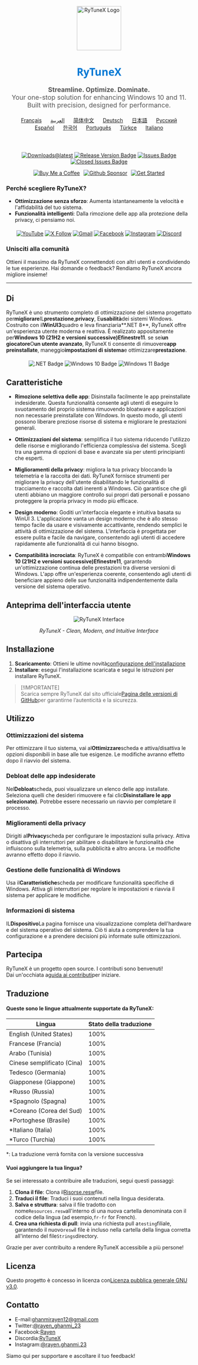 <div align="center">
  <img src="https://github.com/user-attachments/assets/bc2beddd-99fe-4a50-b85f-0806b754a176" alt="RyTuneX Logo" width="120">
</div>

<h1 align="center" style="font-family: 'Segoe UI', sans-serif; font-weight: 600; color: #0078D4;">RyTuneX</h1>

<p align="center" style="font-size: 1.1rem; color: #555;">
  <strong>Streamline. Optimize. Dominate.</strong><br>
  Your one-stop solution for enhancing Windows 10 and 11. Built with precision, designed for performance.
</p>

<div align="center" style="margin: 20px 0; text-align: center;">
  <a href="README.fr.md" style="margin: 0 10px;">Français</a>
  <a href="README.ar.md" style="margin: 0 10px;">العربية</a>
  <a href="README.zh-CN.md" style="margin: 0 10px;">简体中文</a>
  <a href="README.de.md" style="margin: 0 10px;">Deutsch</a>
  <a href="README.ja.md" style="margin: 0 10px;">日本語</a>
  <a href="README.ru.md" style="margin: 0 10px;">Русский</a>
  <a href="README.es.md" style="margin: 0 10px;">Español</a>
  <a href="README.ko.md" style="margin: 0 10px;">한국어</a>
  <a href="README.pt.md" style="margin: 0 10px;">Português</a>
  <a href="README.tr.md" style="margin: 0 10px;">Türkçe</a>
  <a href="README.it.md" style="margin: 0 10px;">Italiano</a>
</div><br>

<div align="center" style="margin: 20px 0;">
  
  [![Downloads@latest](https://img.shields.io/github/downloads/rayenghanmi/rytunex/total?style=for-the-badge)](https://github.com/rayenghanmi/rytunex/releases/latest/download/RyTuneX.Setup.zip)
  [![Release Version Badge](https://img.shields.io/github/v/release/rayenghanmi/rytunex?style=for-the-badge)](https://github.com/rayenghanmi/rytunex/releases)
  [![Issues Badge](https://img.shields.io/github/issues/rayenghanmi/rytunex?style=for-the-badge)](https://github.com/rayenghanmi/rytunex/issues)
  [![Closed Issues Badge](https://img.shields.io/github/issues-closed/rayenghanmi/rytunex?color=%238256d0&style=for-the-badge)](https://github.com/rayenghanmi/rytunex/issues?q=is%3Aissue+is%3Aclosed)<br>

<a href="https://www.buymeacoffee.com/rayen.ghanmi.22"><img src="https://img.shields.io/badge/Buy_Me_A_Coffee-FFDD00?style=for-the-badge&logo=buy-me-a-coffee&logoColor=black" alt="Buy Me a Coffee" style="margin-right: 10px;"></a><a href="https://github.com/sponsors/rayenghanmi"><img src="https://img.shields.io/badge/sponsor-30363D?style=for-the-badge&logo=GitHub-Sponsors&logoColor=#white" alt="Github Sponsor" style="margin-right: 10px;"></a><a href="https://github.com/rayenghanmi/RyTuneX/wiki/Installation"><img src="https://img.shields.io/badge/Get%20Started-RyTuneX-blue?style=for-the-badge" alt="Get Started"></a>

</div>

### Perché scegliere RyTuneX?

-   **Ottimizzazione senza sforzo**: Aumenta istantaneamente la velocità e l'affidabilità del tuo sistema.
-   **Funzionalità intelligenti**: Dalla rimozione delle app alla protezione della privacy, ci pensiamo noi.

<div align="center" style="margin: 20px 0;">
  <a href="https://youtube.com/@rayen.ghanmi.23?sub_confirmation=1"><img src="https://img.shields.io/badge/YouTube-FF0000?style=for-the-badge&logo=youtube&logoColor=white" alt="YouTube"></a>
  <a href="https://twitter.com/rayen_ghanmi_23"><img src="https://img.shields.io/badge/X-000000?style=for-the-badge&logo=x&logoColor=white" alt="X Follow"></a>
  <a href="mailto:ghanmirayen12@gmail.com"><img src="https://img.shields.io/badge/Gmail-D14836?style=for-the-badge&logo=gmail&logoColor=white" alt="Gmail"></a>
  <a href="https://www.facebook.com/rayen.ghanmi.23"><img src="https://img.shields.io/badge/Facebook-1877F2?style=for-the-badge&logo=facebook&logoColor=white" alt="Facebook"></a>
  <a href="https://www.instagram.com/rayen.ghanmi.23"><img src="https://img.shields.io/badge/Instagram-E4405F?style=for-the-badge&logo=instagram&logoColor=white" alt="Instagram"></a>
  <a href="https://discord.gg/gyBzyd364t"><img src="https://img.shields.io/badge/Discord-5865F2?style=for-the-badge&logo=discord&logoColor=white" alt="Discord"></a>
</div>

### Unisciti alla comunità

Ottieni il massimo da RyTuneX connettendoti con altri utenti e condividendo le tue esperienze. Hai domande o feedback? Rendiamo RyTuneX ancora migliore insieme!

* * *

## Di

RyTuneX è uno strumento completo di ottimizzazione del sistema progettato per**migliorare**IL**prestazione**,**privacy**, E**usabilità**dei sistemi Windows. Costruito con il**WinUI3**quadro e leva finanziaria**.NET 8**, RyTuneX offre un'esperienza utente moderna e reattiva. È realizzato appositamente per**Windows 10 (21H2 e versioni successive)**E**finestre11**. se sei**un giocatore**O**un utente avanzato**, RyTuneX ti consente di rimuovere**app preinstallate**, maneggio**impostazioni di sistema**e ottimizzare**prestazione**.

<div align="center" style="margin: 20px 0;">
  <img src="https://img.shields.io/badge/.NET8-512BD4?style=for-the-badge&logo=dotnet&logoColor=white" alt=".NET Badge" />
  <img src="https://img.shields.io/badge/Windows_10-0078d7?style=for-the-badge&logo=windows-10&logoColor=white" alt="Windows 10 Badge" />
  <img src="https://img.shields.io/badge/Windows_11-0078d4?style=for-the-badge&logo=windows-11&logoColor=white" alt="Windows 11 Badge" />
</div>

## Caratteristiche

-   **Rimozione selettiva delle app**: Disinstalla facilmente le app preinstallate indesiderate. Questa funzionalità consente agli utenti di eseguire lo svuotamento del proprio sistema rimuovendo bloatware e applicazioni non necessarie preinstallate con Windows. In questo modo, gli utenti possono liberare preziose risorse di sistema e migliorare le prestazioni generali.

-   **Ottimizzazioni del sistema**: semplifica il tuo sistema riducendo l'utilizzo delle risorse e migliorando l'efficienza complessiva del sistema. Scegli tra una gamma di opzioni di base e avanzate sia per utenti principianti che esperti.

-   **Miglioramenti della privacy**: migliora la tua privacy bloccando la telemetria e la raccolta dei dati. RyTuneX fornisce strumenti per migliorare la privacy dell'utente disabilitando le funzionalità di tracciamento e raccolta dati inerenti a Windows. Ciò garantisce che gli utenti abbiano un maggiore controllo sui propri dati personali e possano proteggere la propria privacy in modo più efficace.

-   **Design moderno**: Goditi un'interfaccia elegante e intuitiva basata su WinUI 3. L'applicazione vanta un design moderno che è allo stesso tempo facile da usare e visivamente accattivante, rendendo semplici le attività di ottimizzazione del sistema. L'interfaccia è progettata per essere pulita e facile da navigare, consentendo agli utenti di accedere rapidamente alle funzionalità di cui hanno bisogno.

-   **Compatibilità incrociata**: RyTuneX è compatibile con entrambi**Windows 10 (21H2 e versioni successive)**E**finestre11**, garantendo un'ottimizzazione continua delle prestazioni tra diverse versioni di Windows. L'app offre un'esperienza coerente, consentendo agli utenti di beneficiare appieno delle sue funzionalità indipendentemente dalla versione del sistema operativo.

## Anteprima dell'interfaccia utente

<div align="center">
  <picture>
    <source media="(prefers-color-scheme: dark)" srcset="https://github.com/user-attachments/assets/e8d2ad64-0401-4b1f-b7c9-c4fc09979459" />
    <source media="(prefers-color-scheme: light)" srcset="https://github.com/user-attachments/assets/86448dc8-49f8-4f80-ab6b-7c8da26e2d2f" />
    <img alt="RyTuneX Interface" src="https://github.com/user-attachments/assets/e8d2ad64-0401-4b1f-b7c9-c4fc09979459" />
  </picture>
  <p><em>RyTuneX - Clean, Modern, and Intuitive Interface</em></p>
</div>

## Installazione

1.  **Scaricamento**: Ottieni le ultime novità[configurazione dell'installazione](https://github.com/rayenghanmi/RyTuneX/releases/latest)
2.  **Installare**: esegui l'installazione scaricata e segui le istruzioni per installare RyTuneX.

> [!IMPORTANTE]  
> Scarica sempre RyTuneX dal sito ufficiale[Pagina delle versioni di GitHub](https://github.com/rayenghanmi/RyTuneX/releases)per garantirne l’autenticità e la sicurezza.

## Utilizzo

### Ottimizzazioni del sistema

Per ottimizzare il tuo sistema, vai al**Ottimizzare**scheda e attiva/disattiva le opzioni disponibili in base alle tue esigenze. Le modifiche avranno effetto dopo il riavvio del sistema.

### Debloat delle app indesiderate

Nel**Debloat**scheda, puoi visualizzare un elenco delle app installate. Seleziona quelli che desideri rimuovere e fai clic**Disinstallare le app selezionate)**. Potrebbe essere necessario un riavvio per completare il processo.

### Miglioramenti della privacy

Dirigiti al**Privacy**scheda per configurare le impostazioni sulla privacy. Attiva o disattiva gli interruttori per abilitare o disabilitare le funzionalità che influiscono sulla telemetria, sulla pubblicità e altro ancora. Le modifiche avranno effetto dopo il riavvio.

### Gestione delle funzionalità di Windows

Usa il**Caratteristiche**scheda per modificare funzionalità specifiche di Windows. Attiva gli interruttori per regolare le impostazioni e riavvia il sistema per applicare le modifiche.

### Informazioni di sistema

IL**Dispositivo**La pagina fornisce una visualizzazione completa dell'hardware e del sistema operativo del sistema. Ciò ti aiuta a comprendere la tua configurazione e a prendere decisioni più informate sulle ottimizzazioni.

## Partecipa

RyTuneX è un progetto open source. I contributi sono benvenuti!  
Dai un'occhiata a[guida ai contributi](https://github.com/rayenghanmi/RyTuneX/blob/main/CONTRIBUTING.md)per iniziare.

## Traduzione

#### Queste sono le lingue attualmente supportate da RyTuneX:

| Lingua                     | Stato della traduzione |
| -------------------------- | ---------------------- |
| English (United States)    | 100%                   |
| Francese (Francia)         | 100%                   |
| Arabo (Tunisia)            | 100%                   |
| Cinese semplificato (Cina) | 100%                   |
| Tedesco (Germania)         | 100%                   |
| Giapponese (Giappone)      | 100%                   |
| \*Russo (Russia)           | 100%                   |
| \*Spagnolo (Spagna)        | 100%                   |
| \*Coreano (Corea del Sud)  | 100%                   |
| \*Portoghese (Brasile)     | 100%                   |
| \*Italiano (Italia)        | 100%                   |
| \*Turco (Turchia)          | 100%                   |

\*: La traduzione verrà fornita con la versione successiva

#### Vuoi aggiungere la tua lingua?

Se sei interessato a contribuire alle traduzioni, segui questi passaggi:

1.  **Clona il file**: Clona il[Risorse.resw](../testing/Strings/en-us/Resources.resw)file.
2.  **Traduci il file**: Traduci i suoi contenuti nella lingua desiderata.
3.  **Salva e struttura**: salva il file tradotto con nome`Resources.resw`all'interno di una nuova cartella denominata con il codice della lingua (ad esempio,`fr-fr` for French).
4.  **Crea una richiesta di pull**: invia una richiesta pull a`testing`filiale, garantendo il nuovo`resw`il file è incluso nella cartella della lingua corretta all'interno del file`Strings`directory.

Grazie per aver contribuito a rendere RyTuneX accessibile a più persone!

## Licenza

Questo progetto è concesso in licenza con[Licenza pubblica generale GNU v3.0](https://github.com/rayenghanmi/RyTuneX/blob/main/LICENSE.md).

## Contatto

-   E-mail:[ghanmirayen12@gmail.com](mailto:ghanmirayen12@gmail.com)
-   Twitter:[@rayen_ghanmi_23](https://twitter.com/rayen_ghanmi_23)
-   Facebook:[Rayen](https://www.facebook.com/rayen.ghanmi.23)
-   Discordia:[RyTuneX](https://discord.gg/gyBzyd364t)
-   Instagram:[@rayen.ghanmi.23](https://instagram.com/rayen.ghanmi.23)

Siamo qui per supportare e ascoltare il tuo feedback!
